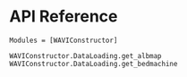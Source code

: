 # API Reference

```@autodocs
Modules = [WAVIConstructor]
```

```@docs
WAVIConstructor.DataLoading.get_albmap
WAVIConstructor.DataLoading.get_bedmachine
```
